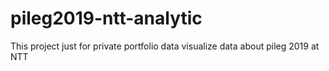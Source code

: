 # pileg2019-ntt-analytic
This project just for private portfolio data visualize data about pileg 2019 at NTT
